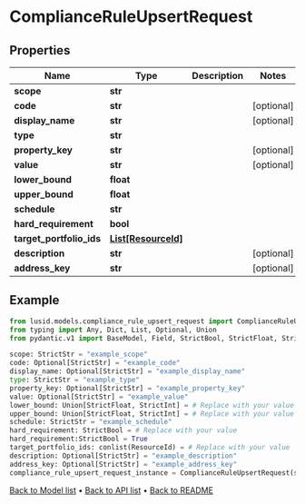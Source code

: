 # ComplianceRuleUpsertRequest

## Properties
Name | Type | Description | Notes
------------ | ------------- | ------------- | -------------
**scope** | **str** |  | 
**code** | **str** |  | [optional] 
**display_name** | **str** |  | [optional] 
**type** | **str** |  | 
**property_key** | **str** |  | [optional] 
**value** | **str** |  | [optional] 
**lower_bound** | **float** |  | 
**upper_bound** | **float** |  | 
**schedule** | **str** |  | 
**hard_requirement** | **bool** |  | 
**target_portfolio_ids** | [**List[ResourceId]**](ResourceId.md) |  | 
**description** | **str** |  | [optional] 
**address_key** | **str** |  | [optional] 
## Example

```python
from lusid.models.compliance_rule_upsert_request import ComplianceRuleUpsertRequest
from typing import Any, Dict, List, Optional, Union
from pydantic.v1 import BaseModel, Field, StrictBool, StrictFloat, StrictInt, StrictStr, conlist, constr, validator

scope: StrictStr = "example_scope"
code: Optional[StrictStr] = "example_code"
display_name: Optional[StrictStr] = "example_display_name"
type: StrictStr = "example_type"
property_key: Optional[StrictStr] = "example_property_key"
value: Optional[StrictStr] = "example_value"
lower_bound: Union[StrictFloat, StrictInt] = # Replace with your value
upper_bound: Union[StrictFloat, StrictInt] = # Replace with your value
schedule: StrictStr = "example_schedule"
hard_requirement: StrictBool = # Replace with your value
hard_requirement:StrictBool = True
target_portfolio_ids: conlist(ResourceId) = # Replace with your value
description: Optional[StrictStr] = "example_description"
address_key: Optional[StrictStr] = "example_address_key"
compliance_rule_upsert_request_instance = ComplianceRuleUpsertRequest(scope=scope, code=code, display_name=display_name, type=type, property_key=property_key, value=value, lower_bound=lower_bound, upper_bound=upper_bound, schedule=schedule, hard_requirement=hard_requirement, target_portfolio_ids=target_portfolio_ids, description=description, address_key=address_key)

```

[Back to Model list](../README.md#documentation-for-models) &#8226; [Back to API list](../README.md#documentation-for-api-endpoints) &#8226; [Back to README](../README.md)

